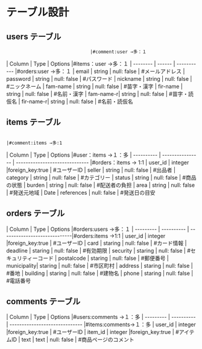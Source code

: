 # テーブル設計

## users テーブル
                                   |#comment:user →多：１
| Column    | Type   | Options     |#items：user →多：１
| --------  | ------ | ----------- |#orders:user →多：１
| email     | string | null: false | #メールアドレス
| password  | string | null: false | #パスワード
| nickname  | string | null: false | #ニックネーム
| fam-name  | string | null: false | #苗字・漢字
| fir-name  | string | null: false | #名前・漢字
| fam-name-r| string | null: false | #苗字・読仮名
| fir-name-r| string | null: false | #名前・読仮名

## items テーブル
                                                                 |#comment:items →多:1
| Column     | Type             | Options                        |#user：items →１：多
| ---------- | ---------------- | ------------------------------ |#orders：items → 1:1
| user_id    | integer          |foreign_key:true                | #ユーザーID 
| seller     | string           | null: false                    | #出品者
| category   | string           | null: false                    | #カテゴリー
| status     | string           | null: false                    | #商品の状態
| burden     | string           | null: false                    | #配送者の負担
| area       | string           | null: false                    | #発送元地域
| Date       | references       | null: false                    | #発送日の目安

## orders テーブル
                                                            
| Column      | Type       | Options                      |#orders:users →多：１
| ---------   | ---------- | -----------------------------|#orders:items →1:1
| user_id     | integer    |foreign_key:true              | #ユーザーID 
| card        | staring    | null: false                  | #カード情報
| deadline    | staring    | null: false                  | #有効期限
| security    | staring    | null: false                  | #セキュリティーコード
| postalcode  | staring    | null: false                  | #郵便番号
| municipality| staring    | null: false                  | #市区町村
| address     | staring    | null: false                  | #番地
| building    | staring    | null: false                  | #建物名
| phone       | staring    | null: false                  | #電話番号


## comments テーブル

| Column      | Type       | Options                        |#users:comments →１：多
| ---------   | ---------- | ------------------------------ |#items:comments→１：多
| user_id     | integer    |foreign_key:true                | #ユーザーID 
| item_id     | integer    |foreign_key:true                | #アイテムID 
|   text      | text       | null: false                    | #商品ページのコメント